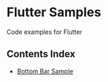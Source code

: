 # Flutter Samples
Code examples for Flutter
## Contents Index
- [Bottom Bar Sample](https://github.com/cv0629-blog/flutter_sample/tree/master/bottom_bar_sample) 